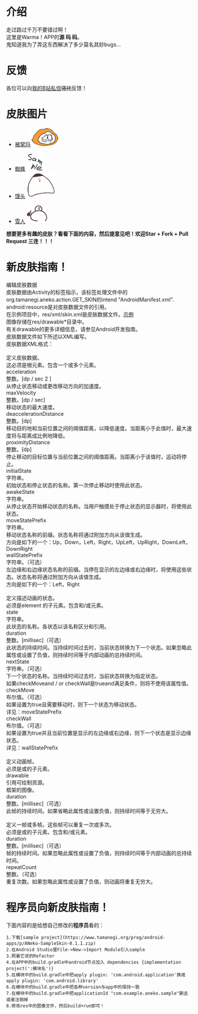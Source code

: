 # 介绍  
走过路过千万不要错过啊！  
这里是Warma！APP的**源 ~~玛~~ 码**。  
鬼知道我为了弄这东西解决了多少莫名其妙bugs...

# 反馈  
各位可以向[我的B站私信](https://space.bilibili.com/15329464)~~骚扰~~反馈！  

# 皮肤图片  
* [被窝玛](./app/src/main/res/drawable-xhdpi)![被窝玛](/app/src/main/res/drawable-xhdpi/awake.png)
- [蜘蛛](./aNekoSampleSkin/src/main/res/drawable)  ![蜘蛛](/aNekoSampleSkin/src/main/res/drawable/icon.png)
- [馒头](./aMantou/src/main/res/drawable)  ![馒头](/aMantou/src/main/res/drawable/y.png)
* [雪人](./aSnow/src/main/res/drawable)  ![雪人](/aSnow/src/main/res/drawable/sy1_5.png)  

**想要更多有趣的皮肤？看看下面的内容，然后提意见吧！欢迎Star + Fork + Pull Request 三连！！！**

# 新皮肤指南！ 
编辑皮肤数据  
皮肤数据由Activity的<meta-data>标签指示，该标签处理文件中的org.tamanegi.aneko.action.GET_SKIN的intend "AndroidManifest.xml".    
android:resource是对皮肤数据文件的引用。   
在示例项目中，res/xml/skin.xml是皮肤数据文件。[示例](/app/src/main/res/xml/neko.xml)   
图像存储在res/drawable*目录中。  
有关drawable的更多详细信息，请参见Android开发指南。  
皮肤数据文件如下所述以XML编写。  
皮肤数据XML格式：  
<motion-params>  
定义皮肤数据。  
这必须是根元素。包含一个或多个<motion>元素。  
acceleration  
整数。[dp / sec 2 ]  
从停止状态移动或更改移动方向的加速度。  
maxVelocity  
整数。[dp / sec]  
移动状态的最大速度。  
deaccelerationDistance  
整数。[dp]  
移动目的地和当前位置之间的阈值距离，以降低速度。当距离小于此值时，最大速度将与距离成比例地降低。  
proximityDistance  
整数。[dp]  
停止移动的目标位置与当前位置之间的阈值距离。当距离小于该值时，运动将停止。  
initialState  
字符串。  
初始状态和停止状态的名称。第一次停止移动时使用此状态。  
awakeState  
字符串。  
从停止状态开始移动状态的名称。当用户触摸处于停止状态的显示器时，将使用此状态。  
moveStatePrefix  
字符串。  
移动状态名称的前缀。状态名称将通过附加方向从该值生成。  
方向是如下的一个：Up，Down，Left，Right，UpLeft，UpRight，DownLeft，DownRight  
wallStatePrefix  
字符串。（可选）  
左边缘和右边缘状态名称的前缀。当停在显示的左边缘或右边缘时，将使用这些状态。状态名称将通过附加方向从该值生成。  
方向是如下的一个：Left，Right  
<motion>  
定义描述动画的状态。  
必须是<motion-params>element 的子元素。包含<item>和/或<repeat-item>元素。  
state  
字符串。  
此状态的名称。各状态以该名称区分和引用。  
duration  
整数。[millisec]（可选）  
此状态的持续时间。当持续时间过去时，当前状态转换为下一个状态。如果忽略此属性或设置了负值，则持续时间等于内部动画的总持续时间。  
nextState  
字符串。（可选）  
下一个状态的名称。当持续时间过去时，当前状态转换为指定状态。  
如果checkMoveand / or checkWall是trueand满足条件，则将不使用该属性值。  
checkMove  
布尔值。（可选）  
如果设置为true且需要移动时，则下一个状态为移动状态。  
详见：moveStatePrefix  
checkWall  
布尔值。（可选）  
如果设置为true并且当前位置是显示的左边缘或右边缘，则下一个状态是显示边缘状态。  
详见：wallStatePrefix  
<item>  
定义动画帧。  
必须是<motion>或的子<repeat-item>元素。  
drawable  
引用可绘制资源。  
框架的图像。  
duration  
整数。[millisec]（可选）  
此帧的持续时间。如果省略此属性或设置负值，则持续时间等于无穷大。  
<repeat-item>  
定义一帧或多帧。这些帧可以重复一次或多次。  
必须是<motion>或的子<repeat-item>元素。包含<item>和/或<repeat-item>元素。  
duration  
整数。[millisec]（可选）  
帧的持续时间。如果忽略此属性或设置了负值，则持续时间等于内部动画的总持续时间。  
repeatCount  
整数。（可选）  
重复次数。如果忽略此属性或设置了负值，则动画将重复无穷大。  

# 程序员向新皮肤指南！  
下面内容的是给想自己修改的**程序员**看的：  
```
1.下载[sample project](https://www.tamanegi.org/prog/android-apps/p/ANeko-SampleSkin-0.1.1.zip)  
2.在Android Studio里File->New->Import Module引入sample  
3.照着它说的Refactor   
4.在APP中的build.gradle中android节点加入 dependencies {implementation project(':模块名')}   
5.在模块中的build.gradle中把apply plugin: 'com.android.application'换成apply plugin: 'com.android.library'  
6.在模块中的build.gradle中把各种version与app中的保持一致  
7.在模块中的build.gradle中把applicationId "com.example.aneko.sample"删去或者注销掉  
8.修改res中的图像文件，然后build+run即可！    
```
